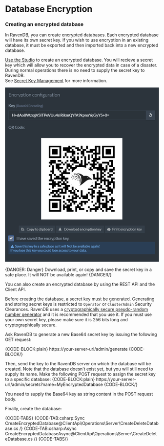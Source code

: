 # Database Encryption

### Creating an encrypted database

In RavenDB, you can create encrypted databases. Each encrypted database will have its own secret key. 
If you wish to use encryption in an existing database, it must be exported and then imported back into a new encrypted database.

[Use the Studio](../../../studio/server/databases/create-new-database/encrypted) to create an encrypted database. You will recieve a secret key which will allow you to recover the encrypted data in case of a disaster. During normal operations there is no need to supply the secret key to RavenDB.  
See [Secret Key Management](secret-key-management) for more information.  

![Figure 1. Secret Key](images/1.png)

{DANGER: Danger}
Download, print, or copy and save the secret key in a safe place. It will NOT be available again!
{DANGER/}

You can also create an encrypted database by using the REST API and the Client API.  

Before creating the database, a secret key must be generated. Generating and storing secret keys is restricted to `Operator` or `ClusterAdmin` Security Clearances.
RavenDB uses a [cryptographically secure pseudo-random number generator](https://en.wikipedia.org/wiki/Cryptographically_secure_pseudorandom_number_generator) and it is recommended that you use it. If you must use your own secret key, please make sure it is 256 bits long and cryptographically secure.

Ask RavenDB to generate a new Base64 secret key by issuing the following GET request:  
    
{CODE-BLOCK:plain}
https://your-server-url/admin/generate
{CODE-BLOCK/}

Then, send the key to the RavenDB server on which the database will be created. Note that the database doesn't exist yet, but you will still need to supply its name. Make the following POST request to assign the secret key to a specific database:
{CODE-BLOCK:plain}
https://your-server-url/admin/secrets?name=MyEncryptedDatabase
{CODE-BLOCK/}

You need to supply the Base64 key as string content in the POST request body.

Finally, create the database:

{CODE-TABS}
{CODE-TAB:csharp:Sync CreateEncryptedDatabase@ClientApi\Operations\Server\CreateDeleteDatabase.cs /}
{CODE-TAB:csharp:Async CreateEncryptedDatabaseAsync@ClientApi\Operations\Server\CreateDeleteDatabase.cs /}
{CODE-TABS/}
